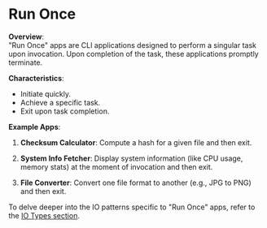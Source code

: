 # Run Once

**Overview**:  
"Run Once" apps are CLI applications designed to perform a singular task upon invocation. Upon completion of the task, these applications promptly terminate.

**Characteristics**:

- Initiate quickly.
- Achieve a specific task.
- Exit upon task completion.

**Example Apps**:

1. **Checksum Calculator**: Compute a hash for a given file and then exit.

2. **System Info Fetcher**: Display system information (like CPU usage, memory stats) at the moment of invocation and then exit.
3. **File Converter**: Convert one file format to another (e.g., JPG to PNG) and then exit.

To delve deeper into the IO patterns specific to "Run Once" apps, refer to the [IO Types section](../io_types/run_once/README.md).
